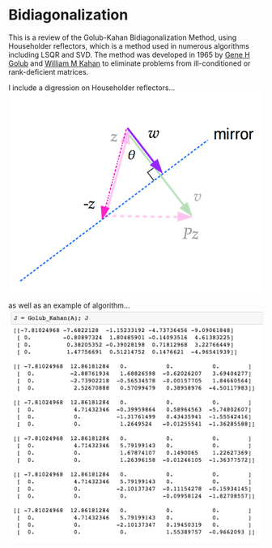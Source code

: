 # Bidiagonalization
This is a review of the Golub-Kahan Bidiagonalization Method, using Householder reflectors, which is a method used in numerous algorithms including LSQR and SVD. The method was developed in 1965 by [Gene H Golub](https://en.wikipedia.org/wiki/Gene_H._Golub) and [William M Kahan](https://en.wikipedia.org/wiki/William_Kahan) to eliminate problems from ill-conditioned or rank-deficient matrices.

I include a digression on Householder reflectors...
![150x70](images/reflector3.png)



as well as an example of algorithm...
![150x70](images/matrix_example.png)

